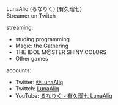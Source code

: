 LunaAliq (るなりく) (有久瑠七)  
Streamer on Twitch

streaming:
- studing programming
- Magic: the Gathering
- THE IDOL M@STER SHINY COLORS
- Other games

accounts:
- Twitter: [@LunaAliq](https://twitter.com/LunaAliq)
- Twittch: [LunaAliq](https://www.twitch.tv/lunaaliq)
- YouTube: [るなりく - 有久瑠七 LunaAliq](https://www.youtube.com/channel/UC9zwW0eH7PHWEvny4nyFRtQ)
